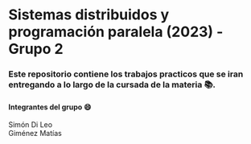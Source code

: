 # Sistemas distribuidos y programación paralela (2023) - Grupo 2 

### Este repositorio contiene los trabajos practicos que se iran entregando a lo largo de la cursada de la materia 📚.


#### Integrantes del grupo 😄
Simón Di Leo <br>
Giménez Matías
